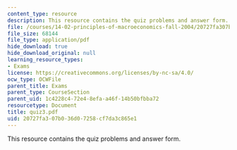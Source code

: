 ```yaml
---
content_type: resource
description: This resource contains the quiz problems and answer form.
file: /courses/14-02-principles-of-macroeconomics-fall-2004/20727fa307b036d07258cf7da3c865e1_quiz3.pdf
file_size: 68144
file_type: application/pdf
hide_download: true
hide_download_original: null
learning_resource_types:
- Exams
license: https://creativecommons.org/licenses/by-nc-sa/4.0/
ocw_type: OCWFile
parent_title: Exams
parent_type: CourseSection
parent_uid: 1c4228c4-72e4-8efa-a46f-14b50bfbba72
resourcetype: Document
title: quiz3.pdf
uid: 20727fa3-07b0-36d0-7258-cf7da3c865e1
---
```

This resource contains the quiz problems and answer form.